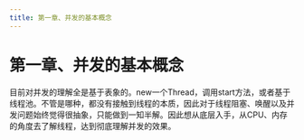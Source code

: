 ```yaml
---
title: 第一章、并发的基本概念
---
```

# 第一章、并发的基本概念

目前对并发的理解全是基于表象的。new一个Thread，调用start方法，或者基于线程池。不管是哪种，都没有接触到线程的本质，因此对于线程阻塞、唤醒以及并发问题始终觉得很抽象，只能做到一知半解。因此想从底层入手，从CPU、内存的角度去了解线程，达到彻底理解并发的效果。



